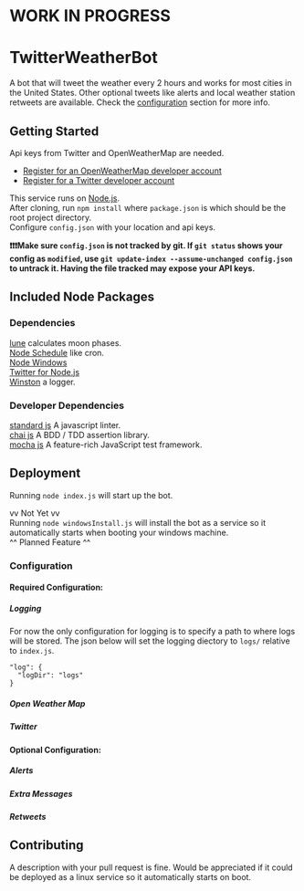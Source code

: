 # WORK IN PROGRESS
# TwitterWeatherBot

A bot that will tweet the weather every 2 hours and works for most cities in the United States. Other optional tweets like alerts and local weather station retweets are available. Check the [configuration](#configuration) section for more info.

## Getting Started
Api keys from Twitter and OpenWeatherMap are needed.  
+ [Register for an OpenWeatherMap developer account](https://home.openweathermap.org/users/sign_up)
+ [Register for a Twitter developer account](https://developer.twitter.com/en/apply)

This service runs on [Node.js](https://nodejs.org/en/download/).  
After cloning, run `npm install` where `package.json` is which should be the root project directory.  
Configure `config.json` with your location and api keys.  

__❗❗❗Make sure `config.json` is not tracked by git. If `git status` shows your config as `modified`, use `git update-index --assume-unchanged config.json` to untrack it. Having the file tracked may expose your API keys.__

## Included Node Packages  
### Dependencies  
[lune](https://www.npmjs.com/package/lune/v/0.4.0) calculates moon phases.  
[Node Schedule](https://www.npmjs.com/package/node-schedule) like cron.  
[Node Windows](https://www.npmjs.com/package/node-windows)  
[Twitter for Node.js](https://www.npmjs.com/package/twitter)  
[Winston](https://www.npmjs.com/package/winston) a logger.  
  
### Developer Dependencies  
[standard js](https://standardjs.com/) A javascript linter.  
[chai js](https://www.chaijs.com/) A BDD / TDD assertion library.  
[mocha js](https://mochajs.org/) A feature-rich JavaScript test framework.  

## Deployment
Running `node index.js` will start up the bot.  
  
vv Not Yet vv  
Running `node windowsInstall.js` will install the bot as a service so it automatically starts when booting your windows machine.  
^^ Planned Feature ^^  
  
### Configuration  
#### Required Configuration:  
##### Logging  
For now the only configuration for logging is to specify a path to where logs will be stored.
The json below will set the logging diectory to `logs/` relative to `index.js`.  

    "log": {
      "logDir": "logs"
    }
  
##### Open Weather Map  
##### Twitter  

#### Optional Configuration:  
##### Alerts  
##### Extra Messages  
##### Retweets  

## Contributing
A description with your pull request is fine.
Would be appreciated if it could be deployed as a linux service so it automatically starts on boot. 
